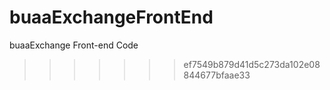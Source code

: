 # buaaExchangeFrontEnd
buaaExchange  Front-end Code
>>>>>>> ef7549b879d41d5c273da102e08844677bfaae33
